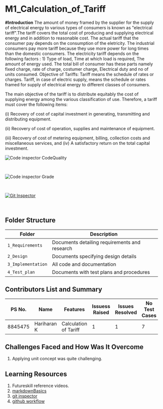 # M1_Calculation_of_Tariff
**#Introduction**
The amount of money framed by the supplier for the supply of electrical energy to various types of consumers is known as "electrical tariff".The tariff covers the total cost of producing and supplying electrical energy and in addition to reasonable cost.
The actual tariff that the consumer pay depends on the consumption of the eletricity. The industrial consumers pay more tariff because they use more power for long times than the domestic consumers. The electricity tariff depends on the following factors : 1) Type of load, Time at which load is required, The amount of energy used.
The total bill of consumer has these parts namely fixed charge, rate of charge, costumer charge, Electrical duty and no of units consumed.
Objective of Tariffs:
Tariff means the schedule of rates or charges. Tariff, in case of electric supply, means the schedule or rates framed for supply of electrical energy to different classes of consumers.

The main objective of the tariff is to distribute equitably the cost of supplying energy among the various classification of use.
Therefore, a tariff must cover the following items:

(i) Recovery of cost of capital investment in generat­ing, transmitting and distributing equipment.

(ii) Recovery of cost of operation, supplies and mainte­nance of equipment.

(iii) Recovery of cost of metering equipment, billing, col­lection costs and miscellaneous services, and
(iv) A satisfactory return on the total capital investment.


![Code inspector CodeQuality](https://api.codiga.io/project/32442/score/svg)

<br>

![Code inspector Grade](https://api.codiga.io/project/32442/status/svg)

<br>

[![Git Inspector](https://github.com/Hariharan4501/M1_Calculation_of_Tariff/actions/workflows/git_inspector.yml/badge.svg)](https://github.com/Hariharan4501/M1_Calculation_of_Tariff/actions/workflows/git_inspector.yml)






<br>

## Folder Structure

| Folder             | Description                                   |
| ------------------ | --------------------------------------------- |
| `1_Requirements`   | Documents detailing requirements and research |
| `2_Design`         | Documents specifying design details           |
| `3_Implementation` | All code and documentation                    |
| `4_Test_plan`      | Documents with test plans and procedures      |
## Contributors List and Summary

PS No. |  Name   |    Features    | Issuess Raised |Issues Resolved|No Test Cases|Test Case Pass
-------|---------|----------------|----------------|---------------|-------------|--------------
8845475|Hariharan K|Calculation of Tariff|    1    | 1             | 7           | 7
## Challenges Faced and How Was It Overcome

1. Applying unit concept was quite challenging.


## Learning Resources
1. Futureskill reference videos.
2. [markdownBasics](https://guides.github.com/features/mastering-markdown/)
3. [git inspector](https://github.com/ejwa/gitinspector.git)
4. [github workflow](https://docs.github.com/en/actions/learn-github-action)
